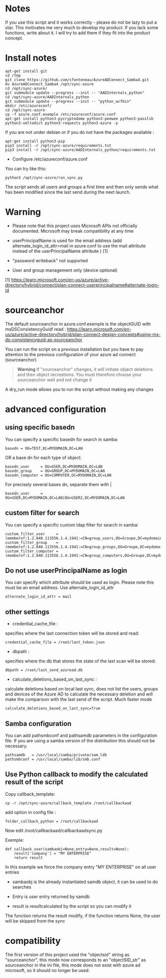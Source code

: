 Notes
========================

If you use this script and it works correctly - please do not be lazy to put a star. This motivates me very much to develop my product. If you lack some functions, write about it. I will try to add them if they fit into the product concept.

Install notes
==============

```
apt-get install git
cd /tmp
git clone https://github.com/sfonteneau/AzureADConnect_Samba4.git
mv AzureADConnect_Samba4 /opt/sync-azure
cd /opt/sync-azure/
git submodule update --progress --init -- "AADInternals_python"
cd /opt/sync-azure/AADInternals_python
git submodule update --progress --init -- "python_wcfbin"
mkdir /etc/azureconf/
cd /opt/sync-azure
cp -f azure.conf.exemple /etc/azureconf/azure.conf
apt-get install python3-pycryptodome python3-peewee python3-passlib python3-xmltodict python3-requests python3-azure -y
```


If you are not under debian or if you do not have the packages available :

```
apt-get install python3-pip
pip3 install -r /opt/sync-azure/requirements.txt
pip3 install -r /opt/sync-azure/AADInternals_python/requirements.txt
```

 - Configure /etc/azureconf/azure.conf

You can try like this:

```
python3 /opt/sync-azure/run_sync.py
```

The script sends all users and groups a first time and then only sends what has been modified since the last send during the next launch.

Warning
========

* Please note that this project uses Microsoft APIs not officially documented. Microsoft may break compatibility at any time

* userPrincipalName is used for the email address (add alternate_login_id_attr=mail in azure.conf to use the mail attribute instead of the userPrincipalName attribute ) [1]

* "password writeback" not supported

* User and group management only (device optional)

[1] https://learn.microsoft.com/en-us/azure/active-directory/hybrid/connect/plan-connect-userprincipalname#alternate-login-id

sourceanchor
=============

The default sourceanchor in azure.conf.exemple is the objectGUID with msDSConsistencyGuid! read : https://learn.microsoft.com/en-us/azure/active-directory/hybrid/plan-connect-design-concepts#using-ms-ds-consistencyguid-as-sourceanchor

You can run the script on a previous installation but you have to pay attention to the previous configuration of your azure ad connect (sourceanchor)

> **Warning**
> If "sourceanchor" changes, it will initiate object deletions and then object recreations. You must therefore choose your sourceanchor well and not change it

A dry_run mode allows you to run the script without making any changes

advanced configuration
========================

using specific basedn
-----------------------------

You can specify a specific basedn for search in samba:

```
basedn = OU=TEST,DC=MYDOMAIN,DC=LAN
```

OR a base dn for each type of object:

```
basedn_user     = OU=USER,DC=MYDOMAIN,DC=LAN
basedn_group    = OU=GROUP,DC=MYDOMAIN,DC=LAN
basedn_computer = OU=COMPUTER,DC=MYDOMAIN,DC=LAN
```

For precisely several bases dn, separate them with | 

```
basedn_user     = OU=USER,DC=MYDOMAIN,DC=LAN|OU=USER2,DC=MYDOMAIN,DC=LAN
```

custom filter for search
-----------------------------

You can specify a specific custom ldap filter for search in samba:

```
custom_filter_user     = (memberof:1.2.840.113556.1.4.1941:=CN=group_users,OU=Groupe,DC=mydomain,DC=lan)
custom_filter_group    = (memberof:1.2.840.113556.1.4.1941:=CN=group_groups,OU=Groupe,DC=mydomain,DC=lan)
custom_filter_computer = (memberof:1.2.840.113556.1.4.1941:=CN=group_computers,OU=Groupe,DC=mydomain,DC=lan)
```

Do not use userPrincipalName as login
----------------------------------------

You can specify which attribute should be used as login. Please note this must be an email address. Use alternate_login_id_attr


```
alternate_login_id_attr = mail
```

other settings
----------------------------------------

* credential_cache_file :


specifies where the last connection token will be stored and read:

```
credential_cache_file = /root/last_token.json
```

* dbpath :


specifies where the db that stores the state of the last scan will be stored:

```
dbpath = /root/last_send_azuread.db
```

* calculate_deletions_based_on_last_sync :

calculate deletions based on local last sync, does not list the users, groups and devices of the Azure AD to calculate the necessary deletion and will make the comparison with the last send of the script. Much faster mode 

```
calculate_deletions_based_on_last_sync=True
```

Samba configuration
---------------------------------------------

You can add pathsmbconf and pathsamdb parameters in the configuration file. 
If you are using a samba version of the distribution this should not be necessary.

```
pathsamdb   = /usr/local/samba/private/sam.ldb
pathsmbconf = /usr/local/samba/lib/smb.conf
```

Use Python callback to modify the calculated result of the script
-----------------------------------------------------------------------------

Copy callback_template:

```
cp -r /opt/sync-azure/callback_template /root/callbackaad
```

add option in config file : 

```
folder_callback_python = /root/callbackaad
```

Now edit /root/callbackaad/callbackaadsync.py

Exemple: 

```
def callback_user(sambaobj=None,entry=None,result=None):
    result['company'] = "MY ENTERPRISE"
    return result
```

In this example we force the company entry "MY ENTERPRISE" on all user entries

- sambaobj is the already instantiated samdb object, it can be used to do searches

- Entry is user entry returned by samdb

- result is resultcalculated by the script so you can modify it

The function returns the result modify, if the function returns None, the user will be skipped from the sync


compatibility
================

The first version of this project used the "objectsid" string as "sourceanchor", this mode now corresponds to an "objectSID_str" as sourceanchor in the ini file, this mode does not exist with azure ad microsoft, so it should no longer be used.

